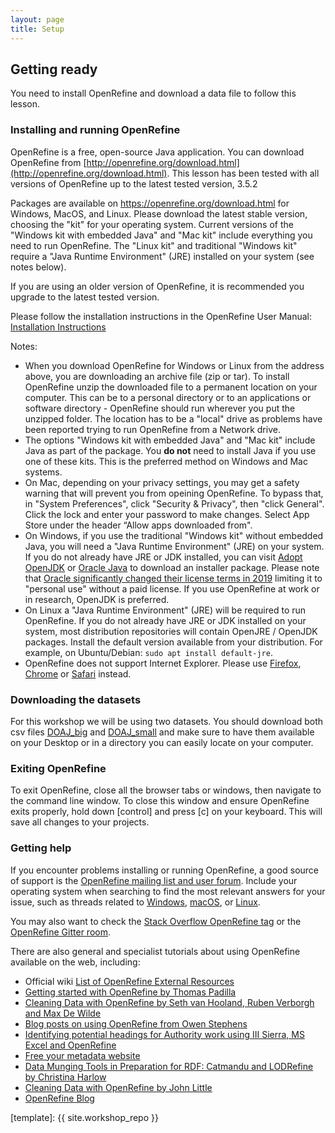 ```yaml
---
layout: page
title: Setup
---
```


## Getting ready

You need to install OpenRefine and download a data file to follow this lesson.

### Installing and running OpenRefine

OpenRefine is a free, open-source Java application. You can download OpenRefine from 
[http://openrefine.org/download.html](http://openrefine.org/download.html). 
This lesson has been tested with all versions of OpenRefine up to the latest tested version, 3.5.2

Packages are available on <https://openrefine.org/download.html> for Windows, MacOS, and Linux.
Please download the latest stable version, choosing the "kit" for your operating system.
Current versions of the "Windows kit with embedded Java" and "Mac kit" include everything you need to run OpenRefine.
The "Linux kit" and traditional "Windows kit" require a "Java Runtime Environment" (JRE) installed on your system (see notes below).

If you are using an older version of OpenRefine, it is recommended you upgrade to the latest tested version. 

Please follow the installation instructions in the OpenRefine User Manual: [Installation Instructions](https://docs.openrefine.org/manual/installing)

Notes:
* When you download OpenRefine for Windows or Linux from the address above, you are downloading an archive file 
(zip or tar). To install OpenRefine unzip the downloaded file to a permanent location on your computer. This can 
be to a personal directory or to an applications or software directory - OpenRefine should run wherever you put the
unzipped folder. The location has to be a "local" drive as problems have been reported trying to run OpenRefine
from a Network drive.
* The options "Windows kit with embedded Java" and "Mac kit" include Java as part of the package. You **do not**
need to install Java if you use one of these kits. This is the preferred method on Windows and Mac systems.
* On Mac, depending on your privacy settings, you may get a safety warning that will prevent you from opeining OpenRefine. To bypass that, in "System Preferences", click "Security & Privacy", then "click General". Click the lock and enter your password to make changes. Select App Store under the header “Allow apps downloaded from".
* On Windows, if you use the traditional "Windows kit" without embedded Java, you will need a 
"Java Runtime Environment" (JRE) on your system. If you do not already have JRE or JDK installed, 
you can visit [Adopt OpenJDK](https://adoptopenjdk.net/) or [Oracle Java](https://java.com/en/download/) 
to download an installer package. Please note that
[Oracle significantly changed their license terms in 2019](https://www.oracle.com/java/technologies/javase/jdk-faqs.html) limiting it to "personal use" without a paid license. If you use OpenRefine at work or in research, OpenJDK is preferred.
* On Linux a "Java Runtime Environment" (JRE) will be required to run OpenRefine. If you do not already have 
JRE or JDK installed on your system, most distribution repositories will contain OpenJRE / OpenJDK packages. 
Install the default version available from your distribution. For example, on Ubuntu/Debian: 
`sudo apt install default-jre`.
* OpenRefine does not support Internet Explorer. Please use [Firefox](https://www.mozilla.org/firefox/new/), 
[Chrome](https://www.google.com/chrome/) or [Safari](https://www.apple.com/safari/) instead.


### Downloading the datasets

For this workshop we will be using two datasets. You should download both csv files [DOAJ_big](https://drive.google.com/file/d/13gOr7cP9ZzYL4DCTI012ToG9AcEzFm4r/view?usp=sharing) and [DOAJ_small](https://drive.google.com/file/d/1QdR2veVq6eBDgsw6DFx35nr1ldzCAiLJ/view?usp=sharing) and make sure to have them available on your Desktop or in a directory you can easily locate on your computer.

### Exiting OpenRefine

To exit OpenRefine, close all the browser tabs or windows, then navigate to the command line window. To close this window and ensure OpenRefine exits properly, hold down [control] and press [c] on your keyboard. This will save all changes to your projects.

### Getting help

If you encounter problems installing or running OpenRefine, a good source of support is the [OpenRefine mailing list and user forum](https://groups.google.com/g/openrefine).
Include your operating system when searching to find the most relevant answers for your issue, such as threads related to [Windows](https://groups.google.com/g/openrefine/search?q=windows), [macOS](https://groups.google.com/g/openrefine/search?q=macOS), or [Linux](https://groups.google.com/g/openrefine/search?q=linux).

You may also want to check the [Stack Overflow OpenRefine tag](https://stackoverflow.com/questions/tagged/openrefine) or the [OpenRefine Gitter room](https://gitter.im/OpenRefine/OpenRefine).

There are also general and specialist tutorials about using OpenRefine available on the web, including:

* Official wiki [List of OpenRefine External Resources](https://github.com/OpenRefine/OpenRefine/wiki/External-Resources)
* [Getting started with OpenRefine by Thomas Padilla](http://thomaspadilla.org/dataprep/)
* [Cleaning Data with OpenRefine by Seth van Hooland, Ruben Verborgh and Max De Wilde](http://programminghistorian.org/lessons/cleaning-data-with-openrefine)
* [Blog posts on using OpenRefine from Owen Stephens](http://www.meanboyfriend.com/overdue_ideas/tag/openrefine/?orderby=date&order=ASC)
* [Identifying potential headings for Authority work using III Sierra, MS Excel and OpenRefine](http://epublications.marquette.edu/lib_fac/81/)
* [Free your metadata website](http://freeyourmetadata.org)
* [Data Munging Tools in Preparation for RDF: Catmandu and LODRefine by Christina Harlow](http://journal.code4lib.org/articles/11013)
* [Cleaning Data with OpenRefine by John Little](https://libjohn.github.io/openrefine/)
* [OpenRefine Blog](https://openrefine.org/category/blog.html)

[template]: {{ site.workshop_repo }}

